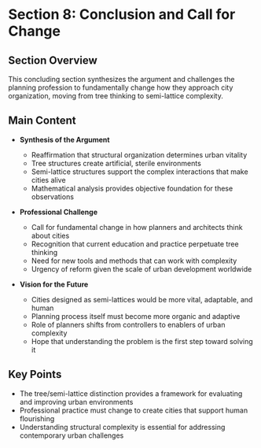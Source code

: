 # Section 8: Conclusion and Call for Change

## Section Overview
This concluding section synthesizes the argument and challenges the planning profession to fundamentally change how they approach city organization, moving from tree thinking to semi-lattice complexity.

## Main Content
- **Synthesis of the Argument**
  - Reaffirmation that structural organization determines urban vitality
  - Tree structures create artificial, sterile environments
  - Semi-lattice structures support the complex interactions that make cities alive
  - Mathematical analysis provides objective foundation for these observations

- **Professional Challenge**
  - Call for fundamental change in how planners and architects think about cities
  - Recognition that current education and practice perpetuate tree thinking
  - Need for new tools and methods that can work with complexity
  - Urgency of reform given the scale of urban development worldwide

- **Vision for the Future**
  - Cities designed as semi-lattices would be more vital, adaptable, and human
  - Planning process itself must become more organic and adaptive
  - Role of planners shifts from controllers to enablers of urban complexity
  - Hope that understanding the problem is the first step toward solving it

## Key Points
- The tree/semi-lattice distinction provides a framework for evaluating and improving urban environments
- Professional practice must change to create cities that support human flourishing
- Understanding structural complexity is essential for addressing contemporary urban challenges
